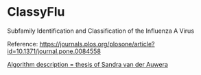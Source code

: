# ClassyFlu
Subfamily Identification and Classification of the Influenza A Virus

Reference:
https://journals.plos.org/plosone/article?id=10.1371/journal.pone.0084558

[Algorithm description = thesis of Sandra van der Auwera](ClassyFlu-algorithm.pdf)
